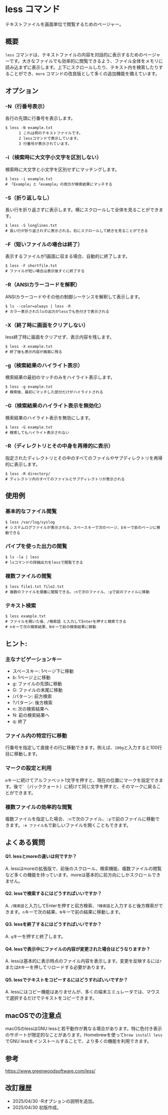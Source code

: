 # less コマンド

テキストファイルを画面単位で閲覧するためのページャー。

## 概要

`less` コマンドは、テキストファイルの内容を対話的に表示するためのページャーです。大きなファイルでも効率的に閲覧できるよう、ファイル全体をメモリに読み込まずに表示します。上下にスクロールしたり、テキスト内を検索したりすることができ、`more` コマンドの改良版として多くの追加機能を備えています。

## オプション

### **-N（行番号表示）**

各行の先頭に行番号を表示します。

```console
$ less -N example.txt
      1 これは例のテキストファイルです。
      2 lessコマンドで表示しています。
      3 行番号が表示されています。
```

### **-i（検索時に大文字小文字を区別しない）**

検索時に大文字と小文字を区別せずにマッチングします。

```console
$ less -i example.txt
# 「Example」と「example」の両方が検索結果にマッチする
```

### **-S（折り返しなし）**

長い行を折り返さずに表示します。横にスクロールして全体を見ることができます。

```console
$ less -S longlines.txt
# 長い行が折り返されずに表示される。右にスクロールして続きを見ることができる
```

### **-F（短いファイルの場合は終了）**

表示するファイルが1画面に収まる場合、自動的に終了します。

```console
$ less -F shortfile.txt
# ファイルが短い場合は表示後すぐに終了する
```

### **-R（ANSIカラーコードを解釈）**

ANSIカラーコードやその他の制御シーケンスを解釈して表示します。

```console
$ ls --color=always | less -R
# カラー表示されたlsの出力がlessでも色付きで表示される
```

### **-X（終了時に画面をクリアしない）**

less終了時に画面をクリアせず、表示内容を残します。

```console
$ less -X example.txt
# 終了後も表示内容が画面に残る
```

### **-g（検索結果のハイライト表示）**

検索結果の最初のマッチのみをハイライト表示します。

```console
$ less -g example.txt
# 検索後、最初にマッチした部分だけがハイライトされる
```

### **-G（検索結果のハイライト表示を無効化）**

検索結果のハイライト表示を無効にします。

```console
$ less -G example.txt
# 検索してもハイライト表示されない
```

### **-R（ディレクトリとその中身を再帰的に表示）**

指定されたディレクトリとその中のすべてのファイルやサブディレクトリを再帰的に表示します。

```console
$ less -R directory/
# ディレクトリ内のすべてのファイルとサブディレクトリが表示される
```

## 使用例

### 基本的なファイル閲覧

```console
$ less /var/log/syslog
# システムログファイルが表示される。スペースキーで次のページ、bキーで前のページに移動できる
```

### パイプを使った出力の閲覧

```console
$ ls -la | less
# lsコマンドの詳細出力をlessで閲覧できる
```

### 複数ファイルの閲覧

```console
$ less file1.txt file2.txt
# 複数のファイルを順番に閲覧できる。:nで次のファイル、:pで前のファイルに移動
```

### テキスト検索

```console
$ less example.txt
# ファイルを開いた後、/検索語 と入力してEnterを押すと検索できる
# nキーで次の検索結果、Nキーで前の検索結果に移動
```

## ヒント:

### 主なナビゲーションキー

- スペースキー: 1ページ下に移動
- b: 1ページ上に移動
- g: ファイルの先頭に移動
- G: ファイルの末尾に移動
- /パターン: 前方検索
- ?パターン: 後方検索
- n: 次の検索結果へ
- N: 前の検索結果へ
- q: 終了

### ファイル内の特定行に移動

行番号を指定して直接その行に移動できます。例えば、`100g`と入力すると100行目に移動します。

### マークの設定と利用

`m`キーに続けてアルファベット1文字を押すと、現在の位置にマークを設定できます。後で`` ` ``（バッククォート）に続けて同じ文字を押すと、そのマークに戻ることができます。

### 複数ファイルの効率的な閲覧

複数ファイルを指定した場合、`:n`で次のファイル、`:p`で前のファイルに移動できます。`:e ファイル名`で新しいファイルを開くこともできます。

## よくある質問

#### Q1. lessとmoreの違いは何ですか？
A. lessはmoreの拡張版で、前後のスクロール、検索機能、複数ファイルの閲覧など多くの機能を持っています。moreは基本的に前方向にしかスクロールできません。

#### Q2. lessで検索するにはどうすればいいですか？
A. `/検索語`と入力してEnterを押すと前方検索、`?検索語`と入力すると後方検索ができます。`n`キーで次の結果、`N`キーで前の結果に移動します。

#### Q3. lessを終了するにはどうすればいいですか？
A. `q`キーを押すと終了します。

#### Q4. lessで表示中にファイルの内容が変更された場合はどうなりますか？
A. lessは基本的に表示時点のファイル内容を表示します。変更を反映するには`r`または`R`キーを押してリロードする必要があります。

#### Q5. lessでテキストをコピーするにはどうすればいいですか？
A. lessにはコピー機能はありませんが、多くの端末エミュレータでは、マウスで選択するだけでテキストをコピーできます。

## macOSでの注意点

macOSのlessはGNU lessと若干動作が異なる場合があります。特に色付き表示のサポートが限定的なことがあります。Homebrewを使って`brew install less`でGNU lessをインストールすることで、より多くの機能を利用できます。

## 参考

https://www.greenwoodsoftware.com/less/

## 改訂履歴

- 2025/04/30 -Rオプションの説明を追加。
- 2025/04/30 初版作成。